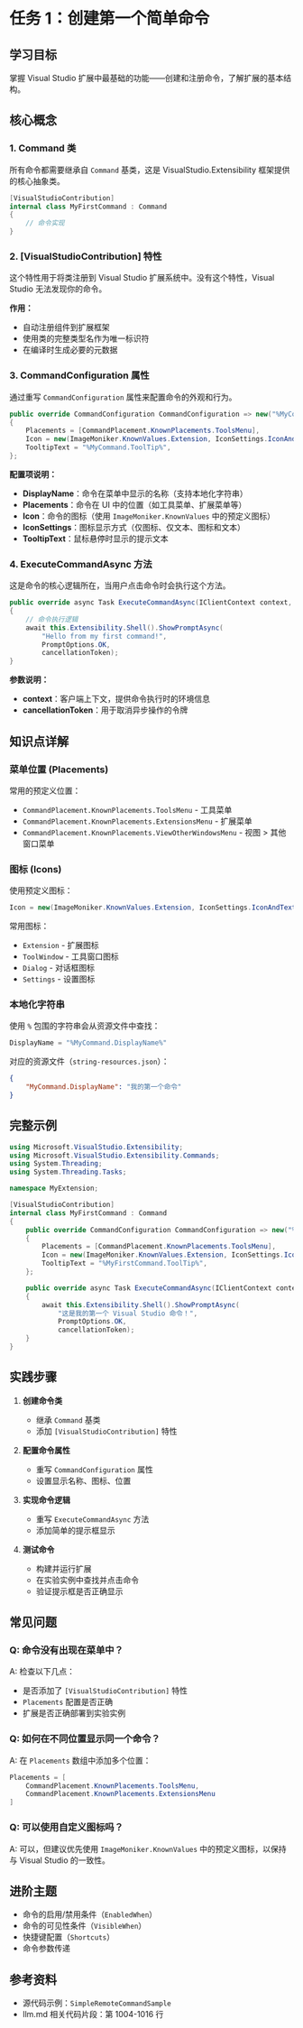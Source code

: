 # 任务 1：创建第一个简单命令

## 学习目标

掌握 Visual Studio 扩展中最基础的功能——创建和注册命令，了解扩展的基本结构。

## 核心概念

### 1. Command 类

所有命令都需要继承自 `Command` 基类，这是 VisualStudio.Extensibility 框架提供的核心抽象类。

```csharp
[VisualStudioContribution]
internal class MyFirstCommand : Command
{
    // 命令实现
}
```

### 2. [VisualStudioContribution] 特性

这个特性用于将类注册到 Visual Studio 扩展系统中。没有这个特性，Visual Studio 无法发现你的命令。

**作用：**
- 自动注册组件到扩展框架
- 使用类的完整类型名作为唯一标识符
- 在编译时生成必要的元数据

### 3. CommandConfiguration 属性

通过重写 `CommandConfiguration` 属性来配置命令的外观和行为。

```csharp
public override CommandConfiguration CommandConfiguration => new("%MyCommand.DisplayName%")
{
    Placements = [CommandPlacement.KnownPlacements.ToolsMenu],
    Icon = new(ImageMoniker.KnownValues.Extension, IconSettings.IconAndText),
    TooltipText = "%MyCommand.ToolTip%",
};
```

**配置项说明：**
- **DisplayName**：命令在菜单中显示的名称（支持本地化字符串）
- **Placements**：命令在 UI 中的位置（如工具菜单、扩展菜单等）
- **Icon**：命令的图标（使用 `ImageMoniker.KnownValues` 中的预定义图标）
- **IconSettings**：图标显示方式（仅图标、仅文本、图标和文本）
- **TooltipText**：鼠标悬停时显示的提示文本

### 4. ExecuteCommandAsync 方法

这是命令的核心逻辑所在，当用户点击命令时会执行这个方法。

```csharp
public override async Task ExecuteCommandAsync(IClientContext context, CancellationToken cancellationToken)
{
    // 命令执行逻辑
    await this.Extensibility.Shell().ShowPromptAsync(
        "Hello from my first command!",
        PromptOptions.OK,
        cancellationToken);
}
```

**参数说明：**
- **context**：客户端上下文，提供命令执行时的环境信息
- **cancellationToken**：用于取消异步操作的令牌

## 知识点详解

### 菜单位置 (Placements)

常用的预定义位置：
- `CommandPlacement.KnownPlacements.ToolsMenu` - 工具菜单
- `CommandPlacement.KnownPlacements.ExtensionsMenu` - 扩展菜单
- `CommandPlacement.KnownPlacements.ViewOtherWindowsMenu` - 视图 > 其他窗口菜单

### 图标 (Icons)

使用预定义图标：
```csharp
Icon = new(ImageMoniker.KnownValues.Extension, IconSettings.IconAndText)
```

常用图标：
- `Extension` - 扩展图标
- `ToolWindow` - 工具窗口图标
- `Dialog` - 对话框图标
- `Settings` - 设置图标

### 本地化字符串

使用 `%` 包围的字符串会从资源文件中查找：
```csharp
DisplayName = "%MyCommand.DisplayName%"
```

对应的资源文件（`string-resources.json`）：
```json
{
    "MyCommand.DisplayName": "我的第一个命令"
}
```

## 完整示例

```csharp
using Microsoft.VisualStudio.Extensibility;
using Microsoft.VisualStudio.Extensibility.Commands;
using System.Threading;
using System.Threading.Tasks;

namespace MyExtension;

[VisualStudioContribution]
internal class MyFirstCommand : Command
{
    public override CommandConfiguration CommandConfiguration => new("%MyFirstCommand.DisplayName%")
    {
        Placements = [CommandPlacement.KnownPlacements.ToolsMenu],
        Icon = new(ImageMoniker.KnownValues.Extension, IconSettings.IconAndText),
        TooltipText = "%MyFirstCommand.ToolTip%",
    };

    public override async Task ExecuteCommandAsync(IClientContext context, CancellationToken cancellationToken)
    {
        await this.Extensibility.Shell().ShowPromptAsync(
            "这是我的第一个 Visual Studio 命令！",
            PromptOptions.OK,
            cancellationToken);
    }
}
```

## 实践步骤

1. **创建命令类**
   - 继承 `Command` 基类
   - 添加 `[VisualStudioContribution]` 特性

2. **配置命令属性**
   - 重写 `CommandConfiguration` 属性
   - 设置显示名称、图标、位置

3. **实现命令逻辑**
   - 重写 `ExecuteCommandAsync` 方法
   - 添加简单的提示框显示

4. **测试命令**
   - 构建并运行扩展
   - 在实验实例中查找并点击命令
   - 验证提示框是否正确显示

## 常见问题

### Q: 命令没有出现在菜单中？
A: 检查以下几点：
- 是否添加了 `[VisualStudioContribution]` 特性
- `Placements` 配置是否正确
- 扩展是否正确部署到实验实例

### Q: 如何在不同位置显示同一个命令？
A: 在 `Placements` 数组中添加多个位置：
```csharp
Placements = [
    CommandPlacement.KnownPlacements.ToolsMenu,
    CommandPlacement.KnownPlacements.ExtensionsMenu
]
```

### Q: 可以使用自定义图标吗？
A: 可以，但建议优先使用 `ImageMoniker.KnownValues` 中的预定义图标，以保持与 Visual Studio 的一致性。

## 进阶主题

- 命令的启用/禁用条件（`EnabledWhen`）
- 命令的可见性条件（`VisibleWhen`）
- 快捷键配置（`Shortcuts`）
- 命令参数传递

## 参考资料

- 源代码示例：`SimpleRemoteCommandSample`
- llm.md 相关代码片段：第 1004-1016 行

